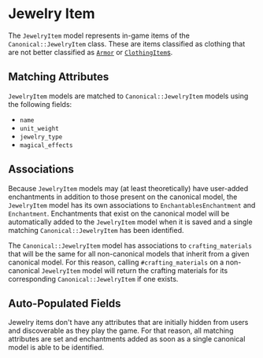 # Jewelry Item

The `JewelryItem` model represents in-game items of the `Canonical::JewelryItem` class. These are items classified as clothing that are not better classified as [`Armor`](/docs/in_game_items/armor.md) or [`ClothingItem`s](/docs/in_game_items/clothing-item.md).

## Matching Attributes

`JewelryItem` models are matched to `Canonical::JewelryItem` models using the following fields:

* `name`
* `unit_weight`
* `jewelry_type`
* `magical_effects`

## Associations

Because `JewelryItem` models may (at least theoretically) have user-added enchantments in addition to those present on the canonical model, the `JewelryItem` model has its own associations to `EnchantablesEnchantment` and `Enchantment`. Enchantments that exist on the canonical model will be automatically added to the `JewelryItem` model when it is saved and a single matching `Canonical::JewelryItem` has been identified.

The `Canonical::JewelryItem` model has associations to `crafting_materials` that will be the same for all non-canonical models that inherit from a given canonical model. For this reason, calling `#crafting_materials` on a non-canonical `JewelryItem` model will return the crafting materials for its corresponding `Canonical::JewelryItem` if one exists.

## Auto-Populated Fields

Jewelry items don't have any attributes that are initially hidden from users and discoverable as they play the game. For that reason, all matching attributes are set and enchantments added as soon as a single canonical model is able to be identified.

